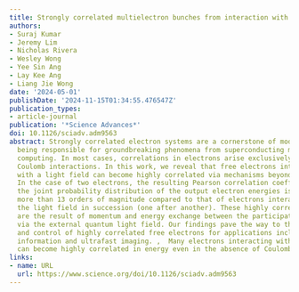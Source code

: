 ```yaml
---
title: Strongly correlated multielectron bunches from interaction with quantum light
authors:
- Suraj Kumar
- Jeremy Lim
- Nicholas Rivera
- Wesley Wong
- Yee Sin Ang
- Lay Kee Ang
- Liang Jie Wong
date: '2024-05-01'
publishDate: '2024-11-15T01:34:55.476547Z'
publication_types:
- article-journal
publication: '*Science Advances*'
doi: 10.1126/sciadv.adm9563
abstract: Strongly correlated electron systems are a cornerstone of modern physics,
  being responsible for groundbreaking phenomena from superconducting magnets to quantum
  computing. In most cases, correlations in electrons arise exclusively because of
  Coulomb interactions. In this work, we reveal that free electrons interacting simultaneously
  with a light field can become highly correlated via mechanisms beyond Coulomb interactions.
  In the case of two electrons, the resulting Pearson correlation coefficient for
  the joint probability distribution of the output electron energies is enhanced by
  more than 13 orders of magnitude compared to that of electrons interacting with
  the light field in succession (one after another). These highly correlated electrons
  are the result of momentum and energy exchange between the participating electrons
  via the external quantum light field. Our findings pave the way to the creation
  and control of highly correlated free electrons for applications including quantum
  information and ultrafast imaging. ,  Many electrons interacting with quantum light
  can become highly correlated in energy even in the absence of Coulomb repulsion.
links:
- name: URL
  url: https://www.science.org/doi/10.1126/sciadv.adm9563
---
```

